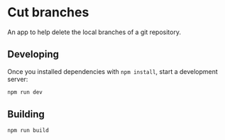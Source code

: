# Cut branches

An app to help delete the local branches of a git repository.

## Developing

Once you installed dependencies with `npm install`, start a development server:

```bash
npm run dev
```

## Building

```bash
npm run build
```
